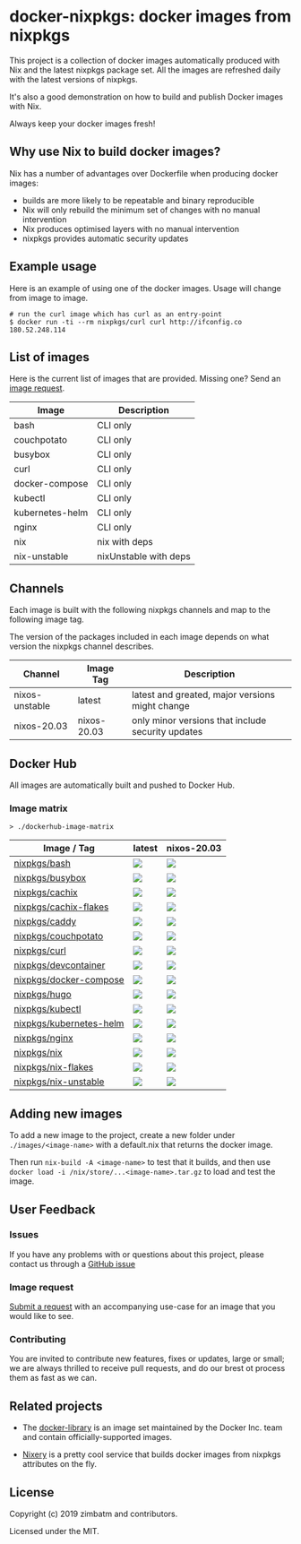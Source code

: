 # docker-nixpkgs: docker images from nixpkgs

This project is a collection of docker images automatically produced with Nix
and the latest nixpkgs package set. All the images are refreshed daily with
the latest versions of nixpkgs.

It's also a good demonstration on how to build and publish Docker images with
Nix.

Always keep your docker images fresh!

## Why use Nix to build docker images?

Nix has a number of advantages over Dockerfile when producing docker images:

* builds are more likely to be repeatable and binary reproducible
* Nix will only rebuild the minimum set of changes with no manual intervention
* Nix produces optimised layers with no manual intervention
* nixpkgs provides automatic security updates

## Example usage

Here is an example of using one of the docker images. Usage will change from
image to image.

```
# run the curl image which has curl as an entry-point
$ docker run -ti --rm nixpkgs/curl curl http://ifconfig.co
180.52.248.114
```

## List of images

Here is the current list of images that are provided. Missing one? Send an
[image request](#image-request).

| Image           | Description           |
| ---             | ---                   |
| bash            | CLI only              |
| couchpotato     | CLI only              |
| busybox         | CLI only              |
| curl            | CLI only              |
| docker-compose  | CLI only              |
| kubectl         | CLI only              |
| kubernetes-helm | CLI only              |
| nginx           | CLI only              |
| nix             | nix with deps         |
| nix-unstable    | nixUnstable with deps |

## Channels

Each image is built with the following nixpkgs channels and map to the
following image tag.

The version of the packages included in each image depends on what version the
nixpkgs channel describes.

| Channel        | Image Tag   | Description                                       |
| ---            | ---         | ---                                               |
| nixos-unstable | latest      | latest and greated, major versions might change   |
| nixos-20.03    | nixos-20.03 | only minor versions that include security updates |

## Docker Hub

All images are automatically built and pushed to Docker Hub.

### Image matrix

`> ./dockerhub-image-matrix`
<!-- BEGIN mdsh -->
| Image / Tag | latest | nixos-20.03 |
| ---         | ---    | ---         |
| [nixpkgs/bash](https://hub.docker.com/r/nixpkgs/bash) | [![](https://images.microbadger.com/badges/image/nixpkgs/bash.svg)](https://microbadger.com/images/nixpkgs/bash) | [![](https://images.microbadger.com/badges/image/nixpkgs/bash:nixos-20.03.svg)](https://microbadger.com/images/nixpkgs/bash:nixos-20.03) |
| [nixpkgs/busybox](https://hub.docker.com/r/nixpkgs/busybox) | [![](https://images.microbadger.com/badges/image/nixpkgs/busybox.svg)](https://microbadger.com/images/nixpkgs/busybox) | [![](https://images.microbadger.com/badges/image/nixpkgs/busybox:nixos-20.03.svg)](https://microbadger.com/images/nixpkgs/busybox:nixos-20.03) |
| [nixpkgs/cachix](https://hub.docker.com/r/nixpkgs/cachix) | [![](https://images.microbadger.com/badges/image/nixpkgs/cachix.svg)](https://microbadger.com/images/nixpkgs/cachix) | [![](https://images.microbadger.com/badges/image/nixpkgs/cachix:nixos-20.03.svg)](https://microbadger.com/images/nixpkgs/cachix:nixos-20.03) |
| [nixpkgs/cachix-flakes](https://hub.docker.com/r/nixpkgs/cachix-flakes) | [![](https://images.microbadger.com/badges/image/nixpkgs/cachix-flakes.svg)](https://microbadger.com/images/nixpkgs/cachix-flakes) | [![](https://images.microbadger.com/badges/image/nixpkgs/cachix-flakes:nixos-20.03.svg)](https://microbadger.com/images/nixpkgs/cachix-flakes:nixos-20.03) |
| [nixpkgs/caddy](https://hub.docker.com/r/nixpkgs/caddy) | [![](https://images.microbadger.com/badges/image/nixpkgs/caddy.svg)](https://microbadger.com/images/nixpkgs/caddy) | [![](https://images.microbadger.com/badges/image/nixpkgs/caddy:nixos-20.03.svg)](https://microbadger.com/images/nixpkgs/caddy:nixos-20.03) |
| [nixpkgs/couchpotato](https://hub.docker.com/r/nixpkgs/couchpotato) | [![](https://images.microbadger.com/badges/image/nixpkgs/couchpotato.svg)](https://microbadger.com/images/nixpkgs/couchpotato) | [![](https://images.microbadger.com/badges/image/nixpkgs/couchpotato:nixos-20.03.svg)](https://microbadger.com/images/nixpkgs/couchpotato:nixos-20.03) |
| [nixpkgs/curl](https://hub.docker.com/r/nixpkgs/curl) | [![](https://images.microbadger.com/badges/image/nixpkgs/curl.svg)](https://microbadger.com/images/nixpkgs/curl) | [![](https://images.microbadger.com/badges/image/nixpkgs/curl:nixos-20.03.svg)](https://microbadger.com/images/nixpkgs/curl:nixos-20.03) |
| [nixpkgs/devcontainer](https://hub.docker.com/r/nixpkgs/devcontainer) | [![](https://images.microbadger.com/badges/image/nixpkgs/devcontainer.svg)](https://microbadger.com/images/nixpkgs/devcontainer) | [![](https://images.microbadger.com/badges/image/nixpkgs/devcontainer:nixos-20.03.svg)](https://microbadger.com/images/nixpkgs/devcontainer:nixos-20.03) |
| [nixpkgs/docker-compose](https://hub.docker.com/r/nixpkgs/docker-compose) | [![](https://images.microbadger.com/badges/image/nixpkgs/docker-compose.svg)](https://microbadger.com/images/nixpkgs/docker-compose) | [![](https://images.microbadger.com/badges/image/nixpkgs/docker-compose:nixos-20.03.svg)](https://microbadger.com/images/nixpkgs/docker-compose:nixos-20.03) |
| [nixpkgs/hugo](https://hub.docker.com/r/nixpkgs/hugo) | [![](https://images.microbadger.com/badges/image/nixpkgs/hugo.svg)](https://microbadger.com/images/nixpkgs/hugo) | [![](https://images.microbadger.com/badges/image/nixpkgs/hugo:nixos-20.03.svg)](https://microbadger.com/images/nixpkgs/hugo:nixos-20.03) |
| [nixpkgs/kubectl](https://hub.docker.com/r/nixpkgs/kubectl) | [![](https://images.microbadger.com/badges/image/nixpkgs/kubectl.svg)](https://microbadger.com/images/nixpkgs/kubectl) | [![](https://images.microbadger.com/badges/image/nixpkgs/kubectl:nixos-20.03.svg)](https://microbadger.com/images/nixpkgs/kubectl:nixos-20.03) |
| [nixpkgs/kubernetes-helm](https://hub.docker.com/r/nixpkgs/kubernetes-helm) | [![](https://images.microbadger.com/badges/image/nixpkgs/kubernetes-helm.svg)](https://microbadger.com/images/nixpkgs/kubernetes-helm) | [![](https://images.microbadger.com/badges/image/nixpkgs/kubernetes-helm:nixos-20.03.svg)](https://microbadger.com/images/nixpkgs/kubernetes-helm:nixos-20.03) |
| [nixpkgs/nginx](https://hub.docker.com/r/nixpkgs/nginx) | [![](https://images.microbadger.com/badges/image/nixpkgs/nginx.svg)](https://microbadger.com/images/nixpkgs/nginx) | [![](https://images.microbadger.com/badges/image/nixpkgs/nginx:nixos-20.03.svg)](https://microbadger.com/images/nixpkgs/nginx:nixos-20.03) |
| [nixpkgs/nix](https://hub.docker.com/r/nixpkgs/nix) | [![](https://images.microbadger.com/badges/image/nixpkgs/nix.svg)](https://microbadger.com/images/nixpkgs/nix) | [![](https://images.microbadger.com/badges/image/nixpkgs/nix:nixos-20.03.svg)](https://microbadger.com/images/nixpkgs/nix:nixos-20.03) |
| [nixpkgs/nix-flakes](https://hub.docker.com/r/nixpkgs/nix-flakes) | [![](https://images.microbadger.com/badges/image/nixpkgs/nix-flakes.svg)](https://microbadger.com/images/nixpkgs/nix-flakes) | [![](https://images.microbadger.com/badges/image/nixpkgs/nix-flakes:nixos-20.03.svg)](https://microbadger.com/images/nixpkgs/nix-flakes:nixos-20.03) |
| [nixpkgs/nix-unstable](https://hub.docker.com/r/nixpkgs/nix-unstable) | [![](https://images.microbadger.com/badges/image/nixpkgs/nix-unstable.svg)](https://microbadger.com/images/nixpkgs/nix-unstable) | [![](https://images.microbadger.com/badges/image/nixpkgs/nix-unstable:nixos-20.03.svg)](https://microbadger.com/images/nixpkgs/nix-unstable:nixos-20.03) |
<!-- END mdsh -->
## Adding new images

To add a new image to the project, create a new folder under
`./images/<image-name>` with a default.nix that returns the docker image.

Then run `nix-build -A <image-name>` to test that it builds, and
then use
`docker load -i /nix/store/...<image-name>.tar.gz` to load and test the image.

## User Feedback

### Issues

If you have any problems with or questions about this project, please contact
us through a [GitHub issue](https://github.com/nix-community/docker-nixpkgs/issues/new)

### Image request

[Submit a request](https://github.com/nix-community/docker-nixpkgs/issues/new)
with an accompanying use-case for an image that you would like to see.

### Contributing

You are invited to contribute new features, fixes or updates, large or small;
we are always thrilled to receive pull requests, and do our brest ot process
them as fast as we can.

## Related projects

* The [docker-library](https://github.com/docker-library/official-images#readme)
  is an image set maintained by the Docker Inc. team and contain
  officially-supported images.

* [Nixery](https://nixery.dev/) is a pretty cool service that builds docker
  images from nixpkgs attributes on the fly.

## License

Copyright (c) 2019 zimbatm and contributors.

Licensed under the MIT.
